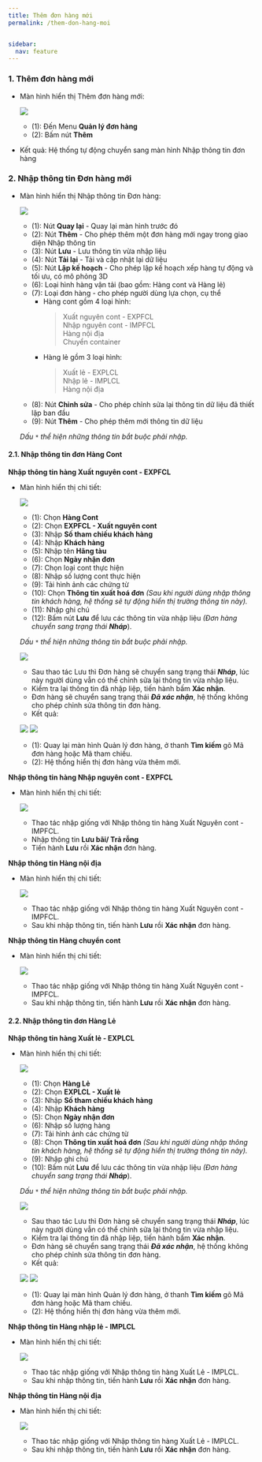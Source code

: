 ```yaml
---
title: Thêm đơn hàng mới
permalink: /them-don-hang-moi


sidebar:
  nav: feature
---
```


### **1. Thêm đơn hàng mới**

* Màn hình hiển thị Thêm đơn hàng mới:

     ![](/assets/orderpic/AddOrder/Add-Order-0.png)

     * (1): Đến Menu **Quản lý đơn hàng**
     * (2): Bấm nút **Thêm**

* Kết quả: Hệ thống tự động chuyển sang màn hình Nhập thông tin đơn hàng

### **2. Nhập thông tin Đơn hàng mới**

* Màn hình hiển thị Nhập thông tin Đơn hàng:

     ![](/assets/orderpic/AddOrder/Add-Order-1.png)

     * (1): Nút **Quay lại** - Quay lại màn hình trước đó
     * (2): Nút **Thêm** - Cho phép thêm một đơn hàng mới ngay trong giao diện Nhập thông tin
     * (3): Nút **Lưu** - Lưu thông tin vừa nhập liệu
     * (4): Nút **Tải lại** - Tải và cập nhật lại dữ liệu 
     * (5): Nút **Lập kế hoạch** - Cho phép lập kế hoạch xếp hàng tự động và tối ưu, có mô phỏng 3D
     * (6): Loại hình hàng vận tải (bao gồm: Hàng cont và Hàng lẻ)
     * (7): Loại đơn hàng - cho phép người dùng lựa chọn, cụ thể
          - Hàng cont gồm 4 loại hình: 
               > Xuất nguyên cont - EXPFCL  
               > Nhập nguyên cont - IMPFCL  
               > Hàng nội địa  
               > Chuyển container
          - Hàng lẻ gồm 3 loại hình: 
               > Xuất lẻ - EXPLCL  
               > Nhập lẻ - IMPLCL  
               > Hàng nội địa  
     * (8): Nút **Chỉnh sửa** - Cho phép chỉnh sửa lại thông tin dữ liệu đã thiết lập ban đầu
     * (9): Nút **Thêm** - Cho phép thêm mới thông tin dữ liệu  

     *Dấu `*` thể hiện những thông tin bắt buộc phải nhập.*


#### 2.1. Nhập thông tin đơn Hàng Cont ####

**Nhập thông tin hàng Xuất nguyên cont - EXPFCL**

* Màn hình hiển thị chi tiết: 

     ![](/assets/orderpic/AddOrder/Add-Order-2.png)

     * (1): Chọn **Hàng Cont**
     * (2): Chọn **EXPFCL - Xuất nguyên cont**
     * (3): Nhập **Số tham chiếu khách hàng**
     * (4): Nhập **Khách hàng**
     * (5): Nhập tên **Hãng tàu**
     * (6): Chọn **Ngày nhận đơn**
     * (7): Chọn loại cont thực hiện
     * (8): Nhập số lượng cont thực hiện
     * (9): Tải hình ảnh các chứng từ 
     * (10): Chọn **Thông tin xuất hoá đơn** *(Sau khi người dùng nhập thông tin khách hàng, hệ thống sẽ tự động hiển thị trường thông tin này).*
     * (11): Nhập ghi chú  
     * (12): Bấm nút **Lưu** để lưu các thông tin vừa nhập liệu *(Đơn hàng chuyển sang trạng thái **Nháp***).  

     *Dấu `*` thể hiện những thông tin bắt buộc phải nhập.*

     ![](/assets/orderpic/AddOrder/Add-Order-3.png)

     * Sau thao tác Lưu thì Đơn hàng sẽ chuyển sang trạng thái ***Nháp***, lúc này người dùng vẫn có thể chỉnh sửa lại thông tin vừa nhập liệu.
     * Kiểm tra lại thông tin đã nhập liệp, tiến hành bấm **Xác nhận**. 
     * Đơn hàng sẽ chuyển sang trạng thái ***Đã xác nhận***, hệ thống không cho phép chỉnh sửa thông tin đơn hàng.
     * Kết quả: 

     ![](/assets/orderpic/AddOrder/Add-Order-4.png)
     ![](/assets/orderpic/AddOrder/Add-Order-5.png)

     * (1): Quay lại màn hình Quản lý đơn hàng, ở thanh **Tìm kiếm** gõ Mã đơn hàng hoặc Mã tham chiếu.
     * (2): Hệ thống hiển thị đơn hàng vừa thêm mới.

**Nhập thông tin hàng Nhập nguyên cont - EXPFCL**

* Màn hình hiển thị chi tiết: 

     ![](/assets/orderpic/AddOrder/Add-Order-6.png)

     * Thao tác nhập giống với Nhập thông tin hàng Xuất Nguyên cont - IMPFCL. 
     * Nhập thông tin **Lưu bãi/ Trả rỗng**
     * Tiến hành **Lưu** rồi **Xác nhận** đơn hàng.

**Nhập thông tin Hàng nội địa**

* Màn hình hiển thị chi tiết: 

     ![](/assets/orderpic/AddOrder/Add-Order-7.png)

     * Thao tác nhập giống với Nhập thông tin hàng Xuất Nguyên cont - IMPFCL. 
     * Sau khi nhập thông tin, tiến hành **Lưu** rồi **Xác nhận** đơn hàng.

**Nhập thông tin Hàng chuyển cont**

* Màn hình hiển thị chi tiết: 

     ![](/assets/orderpic/AddOrder/Add-Order-8.png)

     * Thao tác nhập giống với Nhập thông tin hàng Xuất Nguyên cont - IMPFCL. 
     * Sau khi nhập thông tin, tiến hành **Lưu** rồi **Xác nhận** đơn hàng.

#### 2.2. Nhập thông tin đơn Hàng Lẻ ####

**Nhập thông tin hàng Xuất lẻ - EXPLCL**

* Màn hình hiển thị chi tiết: 

     ![](/assets/orderpic/AddOrder/Add-Order-9.png)

     * (1): Chọn **Hàng Lẻ**
     * (2): Chọn **EXPLCL - Xuất lẻ**
     * (3): Nhập **Số tham chiếu khách hàng**
     * (4): Nhập **Khách hàng**
     * (5): Chọn **Ngày nhận đơn**
     * (6): Nhập số lượng hàng
     * (7): Tải hình ảnh các chứng từ 
     * (8): Chọn **Thông tin xuất hoá đơn** *(Sau khi người dùng nhập thông tin khách hàng, hệ thống sẽ tự động hiển thị trường thông tin này).*
     * (9): Nhập ghi chú  
     * (10): Bấm nút **Lưu** để lưu các thông tin vừa nhập liệu *(Đơn hàng chuyển sang trạng thái **Nháp***).

     *Dấu `*` thể hiện những thông tin bắt buộc phải nhập.*

     ![](/assets/orderpic/AddOrder/Add-Order-10.png)

     * Sau thao tác Lưu thì Đơn hàng sẽ chuyển sang trạng thái ***Nháp***, lúc này người dùng vẫn có thể chỉnh sửa lại thông tin vừa nhập liệu.
     * Kiểm tra lại thông tin đã nhập liệp, tiến hành bấm **Xác nhận**. 
     * Đơn hàng sẽ chuyển sang trạng thái ***Đã xác nhận***, hệ thống không cho phép chỉnh sửa thông tin đơn hàng.
     * Kết quả: 

     ![](/assets/orderpic/AddOrder/Add-Order-11.png)
     ![](/assets/orderpic/AddOrder/Add-Order-12.png)

     * (1): Quay lại màn hình Quản lý đơn hàng, ở thanh **Tìm kiếm** gõ Mã đơn hàng hoặc Mã tham chiếu.
     * (2): Hệ thống hiển thị đơn hàng vừa thêm mới.

**Nhập thông tin Hàng nhập lẻ - IMPLCL**
     
* Màn hình hiển thị chi tiết: 

     ![](/assets/orderpic/AddOrder/Add-Order-13.png)

     * Thao tác nhập giống với Nhập thông tin hàng Xuất Lẻ - IMPLCL. 
     * Sau khi nhập thông tin, tiến hành **Lưu** rồi **Xác nhận** đơn hàng.

**Nhập thông tin Hàng nội địa**

* Màn hình hiển thị chi tiết: 

     ![](/assets/orderpic/AddOrder/Add-Order-14.png)

     * Thao tác nhập giống với Nhập thông tin hàng Xuất Lẻ - IMPLCL. 
     * Sau khi nhập thông tin, tiến hành **Lưu** rồi **Xác nhận** đơn hàng.


